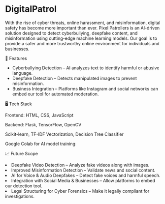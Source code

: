 # DigitalPatrol

With the rise of cyber threats, online harassment, and misinformation, digital safety has become more important than ever. Pixel Patrollers is an AI-driven solution designed to detect cyberbullying, deepfake content, and misinformation using cutting-edge machine learning models. Our goal is to provide a safer and more trustworthy online environment for individuals and businesses.

🌟 Features
<ul>
<li>Cyberbullying Detection – AI analyzes text to identify harmful or abusive language.</li>
<li>Deepfake Detection – Detects manipulated images to prevent misinformation.</li>
<li>Business Integration – Platforms like Instagram and social networks can embed our tool for automated moderation.</li>
</ul>

🖥️ Tech Stack

Frontend:
HTML, CSS, JavaScript

Backend:
Flask, TensorFlow, OpenCV

Scikit-learn, TF-IDF Vectorization, Decision Tree Classifier

Google Colab for AI model training

📈 Future Scope

<li>Deepfake Video Detection – Analyze fake videos along with images.</li>
<li>Improved Misinformation Detection – Validate news and social content.</li>
<li>AI for Voice & Audio Deepfakes – Detect fake voices and harmful speech.</li>
<li>Integration with Social Media & Businesses – Allow platforms to embed our detection tool.</li>
<li>Legal Structuring for Cyber Forensics – Make it legally compliant for investigations.</li>
